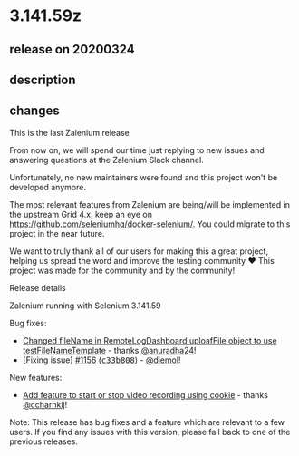 # 3.141.59z

## release on 20200324

## description

## changes

This is the last Zalenium release

From now on, we will spend our time just replying to new issues and answering questions at the Zalenium Slack channel.

Unfortunately, no new maintainers were found and this project won't be developed anymore.

The most relevant features from Zalenium are being/will be implemented in the upstream Grid 4.x, keep an eye on <a href="https://github.com/seleniumhq/docker-selenium/">https://github.com/seleniumhq/docker-selenium/</a>. You could migrate to this project in the near future.

We want to truly thank all of our users for making this a great project, helping us spread the word and improve the testing community ❤️ This project was made for the community and by the community!

Release details

Zalenium running with Selenium 3.141.59

Bug fixes:

* <a href="https://github.com/zalando/zalenium/commit/be98235b2e2f18129c417416eed8bac55de7ab67">Changed fileName in RemoteLogDashboard uploafFile object to use testFileNameTemplate</a> - thanks <a class="user-mention notranslate" data-hovercard-type="user" data-hovercard-url="/users/anuradha24/hovercard" data-octo-click="hovercard-link-click" data-octo-dimensions="link_type:self" href="https://github.com/anuradha24">@anuradha24</a>!
* [Fixing issue] <a class="issue-link js-issue-link" data-error-text="Failed to load title" data-id="564515819" data-permission-text="Title is private" data-url="https://github.com/zalando/zalenium/issues/1156" data-hovercard-type="issue" data-hovercard-url="/zalando/zalenium/issues/1156/hovercard" href="https://github.com/zalando/zalenium/issues/1156">#1156</a> (<a class="commit-link" data-hovercard-type="commit" data-hovercard-url="https://github.com/zalando/zalenium/commit/c33b8081e95c518f6613c39ce538985ed3587566/hovercard" href="https://github.com/zalando/zalenium/commit/c33b8081e95c518f6613c39ce538985ed3587566"><tt>c33b808</tt></a>) - <a class="user-mention notranslate" data-hovercard-type="user" data-hovercard-url="/users/diemol/hovercard" data-octo-click="hovercard-link-click" data-octo-dimensions="link_type:self" href="https://github.com/diemol">@diemol</a>!

New features:

* <a href="https://github.com/zalando/zalenium/commit/3b8d180ef05829148fb0d72614060daf18881d33">Add feature to start or stop video recording using cookie</a> - thanks <a class="user-mention notranslate" data-hovercard-type="user" data-hovercard-url="/users/ccharnkij/hovercard" data-octo-click="hovercard-link-click" data-octo-dimensions="link_type:self" href="https://github.com/ccharnkij">@ccharnkij</a>!

Note: This release has bug fixes and a feature which are relevant to a few users. If you find any issues with this version, please fall back to one of the previous releases.

